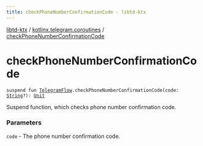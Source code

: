 ```yaml
---
title: checkPhoneNumberConfirmationCode - libtd-ktx
---
```


[libtd-ktx](../index.html) / [kotlinx.telegram.coroutines](index.html) / [checkPhoneNumberConfirmationCode](./check-phone-number-confirmation-code.html)

# checkPhoneNumberConfirmationCode

`suspend fun `[`TelegramFlow`](../kotlinx.telegram.core/-telegram-flow/index.html)`.checkPhoneNumberConfirmationCode(code: `[`String`](https://kotlinlang.org/api/latest/jvm/stdlib/kotlin/-string/index.html)`?): `[`Unit`](https://kotlinlang.org/api/latest/jvm/stdlib/kotlin/-unit/index.html)

Suspend function, which checks phone number confirmation code.

### Parameters

`code` - The phone number confirmation code.